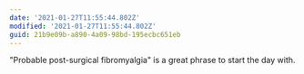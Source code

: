 ```yaml
---
date: '2021-01-27T11:55:44.802Z'
modified: '2021-01-27T11:55:44.802Z'
guid: 21b9e09b-a890-4a09-98bd-195ecbc651eb
---
```

"Probable post-surgical fibromyalgia" is a great phrase to start the day with.
